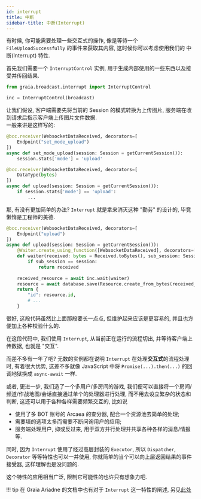 ```yaml
---
id: interrupt
title: 中断
sidebar-title: 中断(Interrupt)
---
```


有时候, 你可能需要处理一些交互式的操作, 像是等待一个 `FileUploadSuccessfully` 的事件来获取其内容,
这时候你可以考虑使用我们的 中断(Interrupt) 特性.

首先我们需要一个 `InterruptControl` 实例, 用于生成内部使用的一些东西以及接受并传回结果.

```python
from graia.broadcast.interrupt import InterruptControl

inc = InterruptControl(broadcast)
```

让我们假设, 客户端需要先将当前的 Session 的模式转换为上传图片, 服务端在收到请求后指示客户端上传图片文件数据.  
一般来讲是这样写的:

```python
@bcc.receiver(WebsocketDataReceived, decorators=[
    Endpoint("set_mode_upload")
])
async def set_mode_upload(session: Session = getCurrentSession()):
    session.stats['mode'] = 'upload'

@bcc.receiver(WebsocketDataReceived, decorators=[
    DataType(bytes)
])
async def upload(session: Session = getCurrentSession()):
    if session.stats['mode'] == 'upload':
        ...
```

那, 有没有更加简单的办法? `Interrupt` 就是拿来消灭这种 "勤劳" 的设计的, 毕竟懒惰是工程师的美德.

```python
@bcc.receiver(WebsocketDataReceived, decorators=[
    Endpoint("upload")
])
async def upload(session: Session = getCurrentSession()):
    @Waiter.create_using_function([WebsocketDataReceived], decorators=[DataType(bytes)])
    def waiter(received: bytes = Received.toBytes(), sub_session: Session = getCurrentSession()):
        if sub_session == session:
            return received
    
    received_resource = await inc.wait(waiter)
    resource = await database.save(Resource.create_from_bytes(received_resource))
    return {
        "id": resource.id,
        # ...
    }
```

很好, 这段代码虽然比上面那段要长一点点, 但维护起来应该是更容易的, 并且也方便加上各种校验什么的.  

在这段代码中, 我们使用 `Interrupt`, 从当前正在运行的流程切出, 并等待客户端上传数据, 也就是 "交互".

而差不多有一年了吧? 无数的实例都在说明 `Interrupt` 在处理**交互式**的流程处理时, 有着很大优势,
这差不多就像 JavaScript 中将 `Promise(...).then(...)` 的回调地狱换成 `async-await` 一样.

或者, 更进一步, 我们造了一个多用户/多房间的游戏, 我们便可以直接将一个房间/频道/作战地图/会话直接通过单个的处理器进行处理,
而不用去设立繁杂的状态和判断, 这还可以用于各种各样需要频繁交互的, 比如说

 - 使用了多 BOT 账号的 Arcaea 的查分器, 配合一个资源池去简单的处理;
 - 需要填的选项太多而需要不断问询用户的应用;
 - 服务端处理用户, 抑或反过来, 用于双方并行处理并共享各种各样的消息/情报等.

同时, 因为 `Interrupt` 使用了经过高层封装的 `Executor`, 所以 `Dispatcher`, `Decorator` 等等特性也可以一并使用,
你就简单的当个可以向上层返回结果的事件接受器, 这样理解也是没问题的.

这个特性的应用相当广泛, 限制它可能性的也许只有想象力吧.

!!! tip
    在 Graia Ariadne 的文档中也有对于 `Interrupt` 这一特性的阐述, 另见[此处](../../ariadne/extra/broadcast/interrupt.md)
